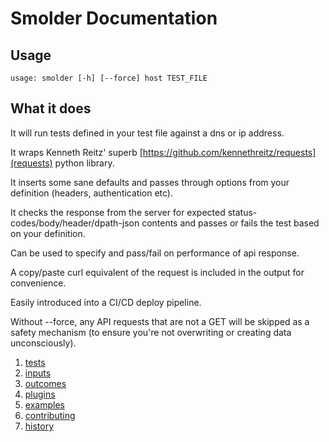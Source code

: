 Smolder Documentation
=====================

Usage
-----

```
usage: smolder [-h] [--force] host TEST_FILE
```

What it does
------------

It will run tests defined in your test file against a dns or ip address.

It wraps Kenneth Reitz' superb [https://github.com/kennethreitz/requests](requests) python library.
 
It inserts some sane defaults and passes through options from your definition (headers, authentication etc).

It checks the response from the server for expected status-codes/body/header/dpath-json
contents and passes or fails the test based on your definition.

Can be used to specify and pass/fail on performance of api response.

A copy/paste curl equivalent of the request is included in the output for
convenience.

Easily introduced into a CI/CD deploy pipeline.

Without --force, any API requests that are not a GET will be skipped as a safety
mechanism (to ensure you're not overwriting or creating data unconsciously).

1. [tests](tests.md)
2. [inputs](inputs.md)
3. [outcomes](outcomes.md)
4. [plugins](plugins.md)
5. [examples](examples.md)
6. [contributing](contributing.md)
7. [history](../HISTORY)
